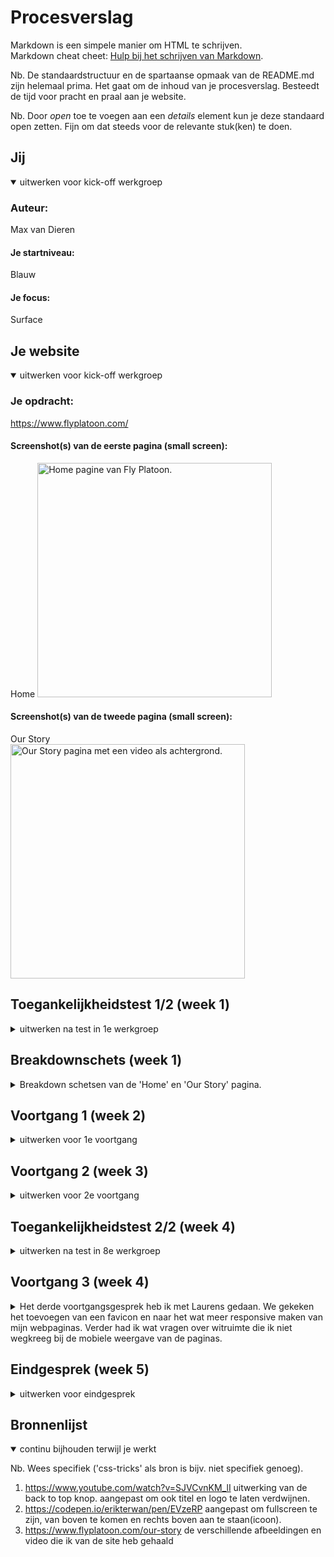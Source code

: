 # Procesverslag
Markdown is een simpele manier om HTML te schrijven.  
Markdown cheat cheet: [Hulp bij het schrijven van Markdown](https://github.com/adam-p/markdown-here/wiki/Markdown-Cheatsheet).

Nb. De standaardstructuur en de spartaanse opmaak van de README.md zijn helemaal prima. Het gaat om de inhoud van je procesverslag. Besteedt de tijd voor pracht en praal aan je website.

Nb. Door *open* toe te voegen aan een *details* element kun je deze standaard open zetten. Fijn om dat steeds voor de relevante stuk(ken) te doen.





## Jij

<details open>
  <summary>uitwerken voor kick-off werkgroep</summary>

  ### Auteur:
  Max van Dieren

  #### Je startniveau:
  Blauw

  #### Je focus:
  Surface
 
</details>





## Je website

<details open>
  <summary>uitwerken voor kick-off werkgroep</summary>

  ### Je opdracht:
  https://www.flyplatoon.com/

  #### Screenshot(s) van de eerste pagina (small screen): 
  Home
  <img src="readme-images/SS_Home.jpg" width="375px" alt="Home pagine van Fly Platoon.">

  #### Screenshot(s) van de tweede pagina (small screen):
  Our Story  
  <img src="readme-images/SS_Story.jpg" width="375px" alt="Our Story pagina met een video als achtergrond.">
 
</details>



## Toegankelijkheidstest 1/2 (week 1)

<details>
  <summary>uitwerken na test in 1e werkgroep</summary>

  ### Bevindingen
  Lijst met je bevindingen die in de test naar voren kwamen:

  #### Screenreader
  Met een screenreader is de webpagina erg onduidelijk te navigeren, je springt automatisch naar het hamburger menu op een bapaald moment en komt niet echt bij de content omdat de pagina een lange scroll pagina is.

  Hier een omschrijving van hoe het opgelost kan worden (met indien nodig afbeeldingen)
  Door de pagina goed semantisch in te delen zou het handiger kunnen zijn te navigeren, zo kan de gebruiker eerst kiezen voor de menu opties, dan de content. Aangezien de pagina een grote div soep is kan daar zeker verbetering in plaats vinden.

  #### Muis en Toetsenbord 
  Hier korte omschrijving (met indien nodig afbeeldingen)
  Zonder muis of touchpad met sroll kom je nergens. Met tabben kom je na een paar tabjes in het (nog dichte) hamburger menu terecht, waarna de footer opeens boven aan de pagina komt te staan. De pagina scrollt niet mee met tabjes dus de content is niet te zien. Op de mobiele pagina kan ik wel door de content heen tabben omdat de er dan knoppen in de hoofdcontent staan.

  Hier een omschrijving van hoe het opgelost kan worden (met indien nodig afbeeldingen)
  De pagina niet opmaken uit divjes zou hier misschien mee kunnen helpen en zorgen dat de gebruiker kan tabben naar titels bij ieder kopje, na het kiezen voor de content van de pagina.

  #### Motoriek (shocks, elastiekjes)
  Hier korte omschrijving (met indien nodig afbeeldingen)
  geen grote problemen sinds het vooral scrollen is.
  Hier een omschrijving van hoe het opgelost kan worden (met indien nodig afbeeldingen)


  #### Visueel (brillen, contrast, kleurenblind, dark/light). 
  Hier korte omschrijving (met indien nodig afbeeldingen)

  Hier een omschrijving van hoe het opgelost kan worden (met indien nodig afbeeldingen)

</details>



## Breakdownschets (week 1)

<details>
  <summary>Breakdown schetsen van de 'Home' en 'Our Story' pagina. </summary>

  ### de hele pagina: 
  <img src="readme-images/Breakdown_1.jpg" width="375px" alt="breakdown van de Home pagina">

  ### dynamisch deel (bijv menu): 
  <img src="readme-images/breakdown_2.jpg" width="375px" alt="breakdown van de Our Story pagina met video achtergrond die mee scrollt tot de foorter in beeld komt.">

</details>





## Voortgang 1 (week 2)

<details>
  <summary>uitwerken voor 1e voortgang</summary>

  ### Stand van zaken
  Ik had moeite met het indelen van de sections, de h1 laten verdwijnen bij het omhoog scrollen. 
  Het laten lijken dat de tweede section over de eerste afbeelding heen kwam vond ik lastig.
  
  Ook miste ik een hamburger menu waar ik mee aan het werk was.


  ### Verslag van meeting
  - Ik heb met de student assistenten gezeten over de de sections. 
  Ik had erg in mijn hoofd om alles met verschillende positions te doen maar dit werd onoverzichtelijk.

</details>





## Voortgang 2 (week 3)

<details>
  <summary>uitwerken voor 2e voortgang</summary>

  ### Stand van zaken
  hier dit ging goed & dit was lastig (neem ook screenshots op van delen van je website en code)


  ### Agenda voor meeting
  samen met je groepje opstellen

  | student 1      | student 2          | student 3    | student 4        |
  | ---            | ---                | ---          | ---              |
  | dit bespreken  | en dit             | en ik dit    | en dan ik dat    |
  | en dat ook nog | dit als er tijd is | nog een punt | dit wil ik zeker |
  | ...            | ...                | ...          | ...              |


  ### Verslag van meeting
  hier na afloop snel de uitkomsten van de meeting vastleggen

  - punt 1
  - punt 2
  - nog een punt
- ...

</details>





## Toegankelijkheidstest 2/2 (week 4)

<details>
  <summary>uitwerken na test in 8e werkgroep</summary>

  ### Bevindingen
  Lijst met je bevindingen die in de test naar voren kwamen (geef ook aan wat er verbeterd is):

  #### Screenreader
 Door alles in te delen in sections en articles is de pagina met een screenreader toegankelijker.


  #### Muis en Toetsenbord 
  Omdat ik op de Our story pagina geen knoppen heb naast de footer springt de tab daar gelijk naartoe. Het hambuger menu is niet lekker aan te spreken via tabben.


  #### Motoriek (shocks, elastiekjes)
  Doordat ik vooral scroll functionaliteiten heb op de pagina is het met motorieke handelingen ook goed te navigeren.


  #### Visueel (brillen, contrast, kleurenblind, dark/light). 
  De pagina was goed te navigeren met de brillen op.

</details>





## Voortgang 3 (week 4)

<details>
  <summary>Het derde voortgangsgesprek heb ik met Laurens gedaan. We gekeken het toevoegen van een favicon en naar het wat meer responsive maken van mijn webpaginas. Verder had ik wat vragen over witruimte die ik niet wegkreeg bij de mobiele weergave van de paginas. </summary>

  ### Stand van zaken & verslag
  De witruimte was vrij makkelijk op te lossen door de stijling van een h1 aan te passen, dit heb ik gedaan doormiddel van een calc functie.

</details>





## Eindgesprek (week 5)

<details>
  <summary>uitwerken voor eindgesprek</summary>

  ### Je uitkomst - karakteristiek screenshots:
  <img src="readme-images/karakscreen1.jpg" width="375px" alt="pagina 1 home page">
  <img src="readme-images/karakscreen2.jpg" width="375px" alt="hamburermenu">


  ### Dit ging goed/Heb ik geleerd: 
  Korte omschrijving met plaatjes

  <img src="readme-images/geleerdscreen.jpg" width="375px" alt="Hier is het me gelukt om een back to top button met javascript te maken.">


  ### Dit was lastig/Is niet gelukt:
  Korte omschrijving met plaatjes

  <img src="readme-images/nietgelukscreen.jpg" width="375px" alt="Het lukte me niet om doormiddel van een gradient de tekst weg te laten vagen van de our story pagina zonder dat de scroll op de pagina vreemd ging werken.">
</details>





## Bronnenlijst

<details open>
  <summary>continu bijhouden terwijl je werkt</summary>

  Nb. Wees specifiek ('css-tricks' als bron is bijv. niet specifiek genoeg).

  1. https://www.youtube.com/watch?v=SJVCvnKM_lI uitwerking van de back to top knop. aangepast om ook titel en logo te laten verdwijnen.
  2. https://codepen.io/erikterwan/pen/EVzeRP aangepast om fullscreen te zijn, van boven te komen en rechts boven aan te staan(icoon).
  3. https://www.flyplatoon.com/our-story de verschillende afbeeldingen en video die ik van de site heb gehaald

</details>